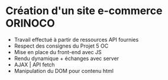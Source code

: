 # Création d'un site e-commerce ORINOCO

- Travail effectué à partir de ressources API fournies
- Respect des consignes du Projet 5 OC
- Mise en place du front-end avec JS
- Rendu dynamique + échanges avec server
- AJAX | API fetch
- Manipulation du DOM pour contenu html
